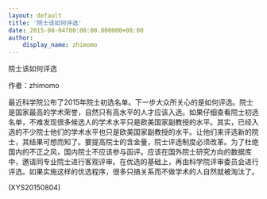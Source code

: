 ```yaml
---
layout: default
title: '院士该如何评选'
date: 2015-08-04T00:00:00.000000+08:00
author:
    display_name: zhimomo
---
```


院士该如何评选

作者：zhimomo

最近科学院公布了2015年院士初选名单。下一步大众所关心的是如何评选。院士是国家最高的学术荣誉，自然只有高水平的人才应该入选。如果仔细查看院士初选名单，不难发现很多候选人的学术水平只是欧美国家副教授的水平。其实，已经入选的不少院士他们的学术水平也只是欧美国家副教授的水平。让他们来评选新的院士，其结果可想而知了。要提高院士的含金量，院士评选制度必须改革。为了杜绝国内的不正之风，国内院士不应该参与函评。应该在国外院士研究方向的数据库中，邀请同专业院士进行客观评审。在优选的基础上，再由科学院评审委员会进行评选。如果实施这样的优选程序，很多只搞关系而不做学术的人自然就被淘汰了。

(XYS20150804)

